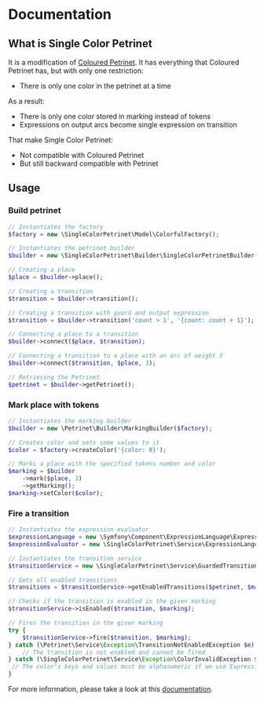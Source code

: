 # Documentation

## What is Single Color Petrinet

It is a modification of [Coloured Petrinet](https://en.wikipedia.org/wiki/Coloured_Petri_net). It has everything that
Coloured Petrinet has, but with only one restriction:
* There is only one color in the petrinet at a time

As a result:
* There is only one color stored in marking instead of tokens
* Expressions on output arcs become single expression on transition

That make Single Color Petrinet:
* Not compatible with Coloured Petrinet
* But still backward compatible with Petrinet

## Usage

### Build petrinet

```php
// Instantiates the factory
$factory = new \SingleColorPetrinet\Model\ColorfulFactory();

// Instantiates the petrinet builder
$builder = new \SingleColorPetrinet\Builder\SingleColorPetrinetBuilder($factory);

// Creating a place
$place = $builder->place();

// Creating a transition
$transition = $builder->transition();

// Creating a transition with guard and output expression
$transition = $builder->transition('count > 1', '{count: count + 1}');

// Connecting a place to a transition
$builder->connect($place, $transition);

// Connecting a transition to a place with an arc of weight 3
$builder->connect($transition, $place, 3);

// Retrieving the Petrinet
$petrinet = $builder->getPetrinet();
```

### Mark place with tokens

```php
// Instantiates the marking builder
$builder = new \Petrinet\Builder\MarkingBuilder($factory);

// Creates color and sets some values to it
$color = $factory->createColor('{color: 0}');

// Marks a place with the specified tokens number and color
$marking = $builder
    ->mark($place, 3)
    ->getMarking();
$marking->setColor($color);
```

### Fire a transition

```php
// Instantiates the expression evaluator
$expressionLanguage = new \Symfony\Component\ExpressionLanguage\ExpressionLanguage();
$expressionEvaluator = new \SingleColorPetrinet\Service\ExpressionLanguageEvaluator($expressionLanguage);

// Instantiates the transition service
$transitionService = new \SingleColorPetrinet\Service\GuardedTransitionService($factory, $expressionEvaluator);

// Gets all enabled transitions
$transitions = $transitionService->getEnabledTransitions($petrinet, $marking);

// Checks if the transition is enabled in the given marking
$transitionService->isEnabled($transition, $marking);

// Fires the transition in the given marking
try {
    $transitionService->fire($transition, $marking);
} catch (\Petrinet\Service\Exception\TransitionNotEnabledException $e) {
    // The transition is not enabled and cannot be fired
} catch (\SingleColorPetrinet\Service\Exception\ColorInvalidException $e) {
 // The color's keys and values must be alphanumeric if we use Expression Language
}
```

For more information, please take a look at this [documentation](https://github.com/florianv/petrinet/blob/master/docs/documentation.md).
